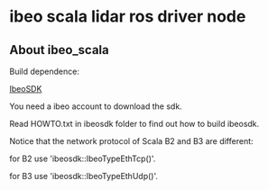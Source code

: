 # ibeo scala lidar ros driver node

## About ibeo_scala
Build dependence:

[IbeoSDK](http://www.ibeo-as.com/)

You need a ibeo account to download the sdk.

Read HOWTO.txt in ibeosdk folder to find out how to build ibeosdk.

Notice that the network protocol of Scala B2 and B3 are different:

for B2 use 'ibeosdk::IbeoTypeEthTcp()'.

for B3 use 'ibeosdk::IbeoTypeEthUdp()'.
